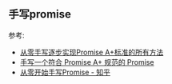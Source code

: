 ## 手写promise

参考:
- [从零手写逐步实现Promise A+标准的所有方法](https://segmentfault.com/a/1190000021040201)
- [手写一个符合 Promise A+ 规范的 Promise](https://mp.weixin.qq.com/s/41PPSEUD15Oh1blOtkiCQA)
- [从零开始手写Promise - 知乎](https://zhuanlan.zhihu.com/p/144058361)